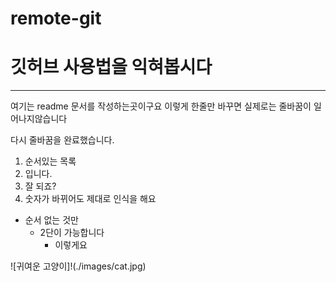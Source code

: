 # remote-git
# 깃허브 사용법을 익혀봅시다
---
여기는 readme 문서를 작성하는곳이구요
이렇게 한줄만 바꾸면 실제로는 줄바꿈이 일어나지않습니다

다시 줄바꿈을 완료했습니다. 

1. 순서있는 목록
2. 입니다. 
3. 잘 되죠?
6. 숫자가 바뀌어도 제대로 인식을 해요

+ 순서 없는 것만
  + 2단이 가능합니다
    - 이렇게요
    
![귀여운 고양이]!(./images/cat.jpg)
